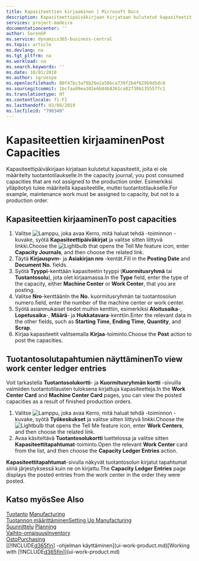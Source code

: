 ```yaml
---
title: Kapasiteettien kirjaaminen | Microsoft Docs
description: Kapasiteettipäiväkirjaan kirjataan kulutetut kapasiteetit, joita ei ole määritelty tuotantotilaukselle. Esimerkiksi ylläpitotyö tulee määritellä kapasiteetille, muttei tuotantotilaukselle.
services: project-madeira
documentationcenter: ''
author: SorenGP
ms.service: dynamics365-business-central
ms.topic: article
ms.devlang: na
ms.tgt_pltfrm: na
ms.workload: na
ms.search.keywords: ''
ms.date: 10/01/2018
ms.author: sgroespe
ms.openlocfilehash: 80f47bc3af8b26e2a58bca739f2b4f629b9d5dc0
ms.sourcegitcommit: 1bcfaa99ea302e6b84b8361ca02730b135557fc1
ms.translationtype: HT
ms.contentlocale: fi-FI
ms.lasthandoff: 03/08/2019
ms.locfileid: "796340"
---
```

# <a name="post-capacities"></a><span data-ttu-id="10280-104">Kapasiteettien kirjaaminen</span><span class="sxs-lookup"><span data-stu-id="10280-104">Post Capacities</span></span>
<span data-ttu-id="10280-105">Kapasiteettipäiväkirjaan kirjataan kulutetut kapasiteetit, joita ei ole määritelty tuotantotilaukselle.</span><span class="sxs-lookup"><span data-stu-id="10280-105">In the capacity journal, you post consumed capacities that are not assigned to the production order.</span></span> <span data-ttu-id="10280-106">Esimerkiksi ylläpitotyö tulee määritellä kapasiteetille, muttei tuotantotilaukselle.</span><span class="sxs-lookup"><span data-stu-id="10280-106">For example, maintenance work must be assigned to capacity, but not to a production order.</span></span>  

## <a name="to-post-capacities"></a><span data-ttu-id="10280-107">Kapasiteettien kirjaaminen</span><span class="sxs-lookup"><span data-stu-id="10280-107">To post capacities</span></span>  
1.  <span data-ttu-id="10280-108">Valitse ![Lamppu, joka avaa Kerro, mitä haluat tehdä -toiminnon](media/ui-search/search_small.png "Kerro, mitä haluat tehdä") -kuvake, syötä **Kapasiteettipäiväkirjat** ja valitse sitten liittyvä linkki.</span><span class="sxs-lookup"><span data-stu-id="10280-108">Choose the ![Lightbulb that opens the Tell Me feature](media/ui-search/search_small.png "Tell me what you want to do") icon, enter **Capacity Journals**, and then choose the related link.</span></span>  
2.  <span data-ttu-id="10280-109">Täytä **Kirjauspvm**- ja **Asiakirjan nro** -kentät.</span><span class="sxs-lookup"><span data-stu-id="10280-109">Fill in the **Posting Date** and **Document No.** fields.</span></span>  
3.  <span data-ttu-id="10280-110">Syötä **Tyyppi**-kenttään kapasiteetin tyyppi (**Kuormitusryhmä** tai **Tuotantosolu**), jota olet kirjaamassa.</span><span class="sxs-lookup"><span data-stu-id="10280-110">In the **Type** field, enter the type of the capacity, either **Machine Center** or **Work Center**, that you are posting.</span></span>  
4.  <span data-ttu-id="10280-111">Valitse **Nro**-kenttään</span><span class="sxs-lookup"><span data-stu-id="10280-111">In the **No.**</span></span> <span data-ttu-id="10280-112">kuormitusryhmän tai tuotantosolun numero.</span><span class="sxs-lookup"><span data-stu-id="10280-112">field, enter the number of the machine center or work center.</span></span>  
5.  <span data-ttu-id="10280-113">Syötä asianmukaiset tiedot muihin kenttiin, esimerkiksi **Aloitusaika**-, **Lopetusaika**-, **Määrä**- ja **Hukkatavara**-kenttiin.</span><span class="sxs-lookup"><span data-stu-id="10280-113">Enter the relevant data in the other fields, such as **Starting Time**, **Ending Time**, **Quantity**, and **Scrap**.</span></span>  
6.  <span data-ttu-id="10280-114">Kirjaa kapasiteetit valitsemalla **Kirjaa**-toiminto.</span><span class="sxs-lookup"><span data-stu-id="10280-114">Choose the **Post** action to post the capacities.</span></span>  

## <a name="to-view-work-center-ledger-entries"></a><span data-ttu-id="10280-115">Tuotantosolutapahtumien näyttäminen</span><span class="sxs-lookup"><span data-stu-id="10280-115">To view work center ledger entries</span></span>  
<span data-ttu-id="10280-116">Voit tarkastella **Tuotantosolukortti**- ja **Kuormitusryhmän kortti** -sivuilla valmiiden tuotantotilausten tuloksena kirjattuja kapasiteetteja.</span><span class="sxs-lookup"><span data-stu-id="10280-116">In the **Work Center Card** and **Machine Center Card** pages, you can view the posted capacities as a result of finished production orders.</span></span>    
1.  <span data-ttu-id="10280-117">Valitse ![Lamppu, joka avaa Kerro, mitä haluat tehdä -toiminnon](media/ui-search/search_small.png "Kerro, mitä haluat tehdä") -kuvake, syötä **Työkeskukset** ja valitse sitten liittyvä linkki.</span><span class="sxs-lookup"><span data-stu-id="10280-117">Choose the ![Lightbulb that opens the Tell Me feature](media/ui-search/search_small.png "Tell me what you want to do") icon, enter **Work Centers**, and then choose the related link.</span></span>  
2.  <span data-ttu-id="10280-118">Avaa käsiteltävä **Tuotantosolukortti** luettelossa ja valitse sitten **Kapasiteettitapahtumat**-toiminto.</span><span class="sxs-lookup"><span data-stu-id="10280-118">Open the relevant **Work Center** card from the list, and then choose the **Capacity Ledger Entries** action.</span></span>  

<span data-ttu-id="10280-119">**Kapasiteettitapahtumat**-sivulla näkyvät tuotantosolun kirjatut tapahtumat siinä järjestyksessä kuin ne on kirjattu.</span><span class="sxs-lookup"><span data-stu-id="10280-119">The **Capacity Ledger Entries** page displays the posted entries from the work center in the order they were posted.</span></span>   

## <a name="see-also"></a><span data-ttu-id="10280-120">Katso myös</span><span class="sxs-lookup"><span data-stu-id="10280-120">See Also</span></span>  
<span data-ttu-id="10280-121">[Tuotanto](production-manage-manufacturing.md)  </span><span class="sxs-lookup"><span data-stu-id="10280-121">[Manufacturing](production-manage-manufacturing.md)  </span></span>  
[<span data-ttu-id="10280-122">Tuotannon määrittäminen</span><span class="sxs-lookup"><span data-stu-id="10280-122">Setting Up Manufacturing</span></span>](production-configure-production-processes.md)  
<span data-ttu-id="10280-123">[Suunnittelu](production-planning.md)    </span><span class="sxs-lookup"><span data-stu-id="10280-123">[Planning](production-planning.md)    </span></span>  
[<span data-ttu-id="10280-124">Vaihto-omaisuus</span><span class="sxs-lookup"><span data-stu-id="10280-124">Inventory</span></span>](inventory-manage-inventory.md)  
[<span data-ttu-id="10280-125">Osto</span><span class="sxs-lookup"><span data-stu-id="10280-125">Purchasing</span></span>](purchasing-manage-purchasing.md)  
<span data-ttu-id="10280-126">[[!INCLUDE[d365fin](includes/d365fin_md.md)] -ohjelman käyttäminen](ui-work-product.md)</span><span class="sxs-lookup"><span data-stu-id="10280-126">[Working with [!INCLUDE[d365fin](includes/d365fin_md.md)]](ui-work-product.md)</span></span>
